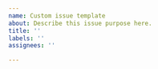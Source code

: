 ```yaml
---
name: Custom issue template
about: Describe this issue purpose here.
title: ''
labels: ''
assignees: ''

---
```



